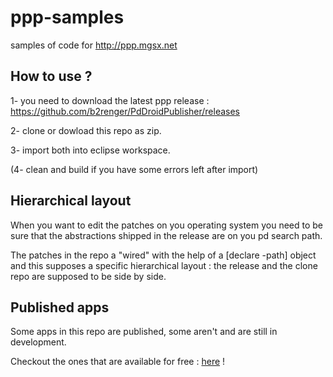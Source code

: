 # ppp-samples
samples of code for http://ppp.mgsx.net


## How to use ?

1- you need to download the latest ppp release : https://github.com/b2renger/PdDroidPublisher/releases

2- clone or dowload this repo as zip.

3- import both into eclipse workspace.

(4- clean and build if you have some errors left after import)

## Hierarchical layout

When you want to edit the patches on you operating system you need to be sure that the abstractions shipped in the release are on you pd search path.

The patches in the repo a "wired" with the help of a [declare -path] object and this supposes a specific hierarchical layout : the release and the clone repo are supposed to be side by side.

## Published apps

Some apps in this repo are published, some aren't and are still in development.

Checkout the ones that are available for free : [here](http://ppp.mgsx.net/ppp-samples/) !
